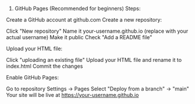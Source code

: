 1. GitHub Pages (Recommended for beginners)
Steps:

Create a GitHub account at github.com
Create a new repository:

Click "New repository"
Name it your-username.github.io (replace with your actual username)
Make it public
Check "Add a README file"


Upload your HTML file:

Click "uploading an existing file"
Upload your HTML file and rename it to index.html
Commit the changes


Enable GitHub Pages:

Go to repository Settings → Pages
Select "Deploy from a branch" → "main"
Your site will be live at https://your-username.github.io
